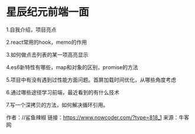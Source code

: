 # 星辰纪元前端一面

1.自我介绍，项目亮点

2.react常用的hook，memo的作用

3.如何做点击列表的某一项高亮显示

4.es6新特性有哪些，map和对象的区别，promise的方法

5.项目中有没有遇到过性能方面问题。首屏加载时间优化，从哪些角度考虑

6.通过哪些途径学习前端，最近看到的有什么技术

7.写一个深拷贝的方法，如何解决循环引用。



作者：//鲨鱼辣椒
链接：https://www.nowcoder.com/?type=818_1
来源：牛客网